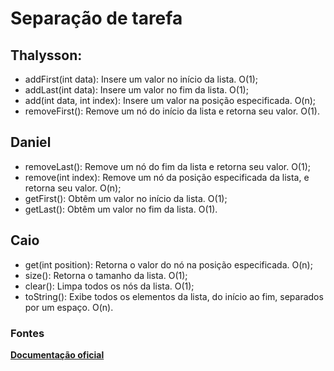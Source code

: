  # Separação de tarefa

 ## Thalysson:
- addFirst(int data): Insere um valor no início da lista. O(1);
- addLast(int data): Insere um valor no fim da lista. O(1);
- add(int data, int index): Insere um valor na posição especificada. O(n);
- removeFirst(): Remove um nó do início da lista e retorna seu valor. O(1).

## Daniel 

- removeLast(): Remove um nó do fim da lista e retorna seu valor. O(1);
- remove(int index): Remove um nó da posição especificada da lista, e retorna seu valor. O(n);
- getFirst(): Obtêm um valor no início da lista. O(1);
- getLast(): Obtêm um valor no fim da lista. O(1).

## Caio

- get(int position): Retorna o valor do nó na posição especificada. O(n);
- size(): Retorna o tamanho da lista. O(1);
- clear(): Limpa todos os nós da lista. O(1);
- toString(): Exibe todos os elementos da lista, do início ao fim, separados por um espaço. O(n).


### Fontes

**[Documentação oficial](https://www.oracle.com/br/technical-resources/articles/java/javadoc-tool.html#examples)**
